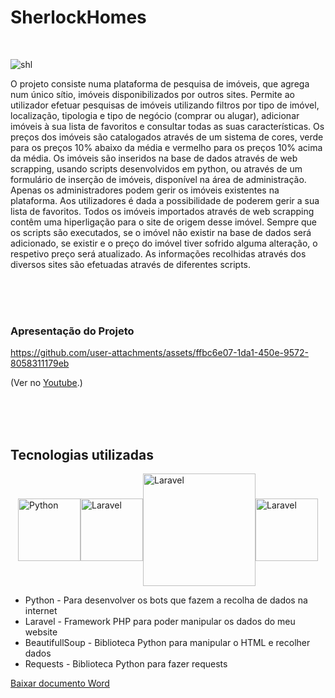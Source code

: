 # SherlockHomes

<br>

![shl](https://github.com/user-attachments/assets/d521d8cd-e4a0-43f3-8403-54decc780638)

O projeto consiste numa plataforma de pesquisa de imóveis, que agrega num único sítio, imóveis disponibilizados por outros sites. Permite ao utilizador efetuar pesquisas de imóveis utilizando filtros por tipo de imóvel, localização, tipologia e tipo de negócio (comprar ou alugar), adicionar imóveis à sua lista de favoritos e consultar todas as suas características. 
Os preços dos imóveis são catalogados através de um sistema de cores, verde para os preços 10% abaixo da média e vermelho para os preços 10% acima da média.
Os imóveis são inseridos na base de dados através de web scrapping, usando scripts desenvolvidos em python, ou através de um formulário de inserção de imóveis, disponível na área de administração. Apenas os administradores podem gerir os imóveis existentes na plataforma. Aos utilizadores é dada a possibilidade de poderem gerir a sua lista de favoritos.
Todos os imóveis importados através de web scrapping contêm uma hiperligação para o site de origem desse imóvel. Sempre que os scripts são executados, se o imóvel não existir na base de dados será adicionado, se existir e o preço do imóvel tiver sofrido alguma alteração, o respetivo preço será atualizado. As informações recolhidas através dos diversos sites são efetuadas através de diferentes scripts.

<br>
<br>
<br>

### Apresentação do Projeto

https://github.com/user-attachments/assets/ffbc6e07-1da1-450e-9572-8058311179eb

(Ver no <a href="https://www.youtube.com/watch?v=sgW0GfXk3tA" name="unique-anchor-name">Youtube</a>.)

<br>
<br>
<br>

## Tecnologias utilizadas

<div style="display: flex; justify-content: center; align-items: center;">
    <img alt="Python" src="https://images.ctfassets.net/em6l9zw4tzag/oVfiswjNH7DuCb7qGEBPK/b391db3a1d0d3290b96ce7f6aacb32b0/python.png" width="100">
    <img alt="Laravel" src="https://upload.wikimedia.org/wikipedia/commons/thumb/9/9a/Laravel.svg/1200px-Laravel.svg.png" width="100">
    <img alt="Laravel" src="https://datascientest.com/en/files/2024/01/beautiful-soup.png" width="180">
    <img alt="Laravel" src="https://requests.readthedocs.io/en/latest/_static/requests-sidebar.png" width="100">
</div>


* Python - Para desenvolver os bots que fazem a recolha de dados na internet  
* Laravel - Framework PHP para poder manipular os dados do meu website
* BeautifullSoup - Biblioteca Python para manipular o HTML e recolher dados
* Requests - Biblioteca Python para fazer requests

[Baixar documento Word](RelatorioPAP.pdf)

